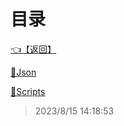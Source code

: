# 目录  


[👈【返回】](/--目录--/00工作笔记00/躲猫猫笔记/--目录--躲猫猫笔记)  


[📁Json](/--目录--/00工作笔记00/躲猫猫笔记/Editor/Json/--目录--Json)  

[📁Scripts](/--目录--/00工作笔记00/躲猫猫笔记/Editor/Scripts/--目录--Scripts)  







> 2023/8/15 14:18:53
